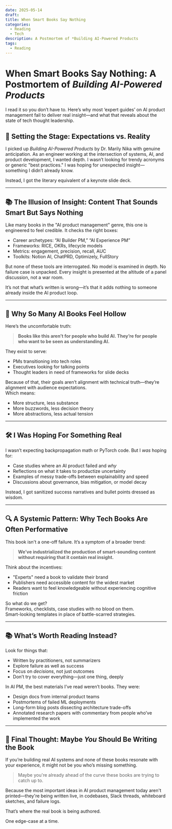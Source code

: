 ```yaml
---
date: 2025-05-14
draft: 
title: When Smart Books Say Nothing
categories:
  - Reading
  - Tech
description: A Postmortem of *Building AI-Powered Products
tags:
  - Reading
---
```


# When Smart Books Say Nothing: A Postmortem of *Building AI-Powered Products*

I read it so you don’t have to. Here’s why most ‘expert guides’ on AI product management fail to deliver real insight—and what that reveals about the state of tech thought leadership.

<!-- more -->

## 🤖 Setting the Stage: Expectations vs. Reality

I picked up *Building AI-Powered Products* by Dr. Marily Nika with genuine anticipation. As an engineer working at the intersection of systems, AI, and product development, I wanted depth. I wasn’t looking for trendy acronyms or generic "best practices." I was hoping for unexpected insight—something I didn’t already know.

Instead, I got the literary equivalent of a keynote slide deck.

---

## 📚 The Illusion of Insight: Content That Sounds Smart But Says Nothing

Like many books in the "AI product management" genre, this one is engineered to feel credible. It checks the right boxes:

- Career archetypes: “AI Builder PM,” “AI Experience PM”
- Frameworks: RICE, OKRs, lifecycle models
- Metrics: engagement, precision, recall, AUC
- Toolkits: Notion AI, ChatPRD, Optimizely, FullStory

But none of these tools are interrogated. No model is examined in depth. No failure case is unpacked. Every insight is presented at the altitude of a panel discussion, not a war room.

It’s not that what’s written is wrong—it’s that it adds nothing to someone already inside the AI product loop.

---

## 🧠 Why So Many AI Books Feel Hollow

Here’s the uncomfortable truth:  
> **Books like this aren’t for people who build AI. They’re for people who want to be seen as understanding AI.**

They exist to serve:

- PMs transitioning into tech roles
- Executives looking for talking points
- Thought leaders in need of frameworks for slide decks

Because of that, their goals aren’t alignment with technical truth—they’re alignment with audience expectations.  
Which means:

- More structure, less substance  
- More buzzwords, less decision theory  
- More abstractions, less actual tension

---

## 🛠 I Was Hoping For Something Real

I wasn’t expecting backpropagation math or PyTorch code. But I *was* hoping for:

- Case studies where an AI product failed and *why*
- Reflections on what it takes to productize uncertainty
- Examples of messy trade-offs between explainability and speed
- Discussions about governance, bias mitigation, or model decay

Instead, I got sanitized success narratives and bullet points dressed as wisdom.

---

## 🔍 A Systemic Pattern: Why Tech Books Are Often Performative

This book isn't a one-off failure. It’s a symptom of a broader trend:

> **We’ve industrialized the production of smart-sounding content without requiring that it contain real insight.**

Think about the incentives:

- "Experts" need a book to validate their brand
- Publishers need accessible content for the widest market
- Readers want to feel knowledgeable without experiencing cognitive friction

So what do we get?  
Frameworks, checklists, case studies with no blood on them.  
Smart-looking templates in place of battle-scarred strategies.

---

## 📚 What’s Worth Reading Instead?

Look for things that:

- Written by practitioners, not summarizers
- Explore failure as well as success
- Focus on *decisions*, not just outcomes
- Don’t try to cover everything—just one thing, deeply

In AI PM, the best materials I’ve read weren’t books. They were:

- Design docs from internal product teams
- Postmortems of failed ML deployments
- Long-form blog posts dissecting architecture trade-offs
- Annotated research papers with commentary from people who’ve implemented the work

---

## 🧨 Final Thought: Maybe *You* Should Be Writing the Book

If you’re building real AI systems and none of these books resonate with your experience, it might not be you who’s missing something.

> Maybe you're already ahead of the curve these books are trying to catch up to.

Because the most important ideas in AI product management today aren't printed—they're being written live, in codebases, Slack threads, whiteboard sketches, and failure logs.

That’s where the real book is being authored.

One edge-case at a time.
